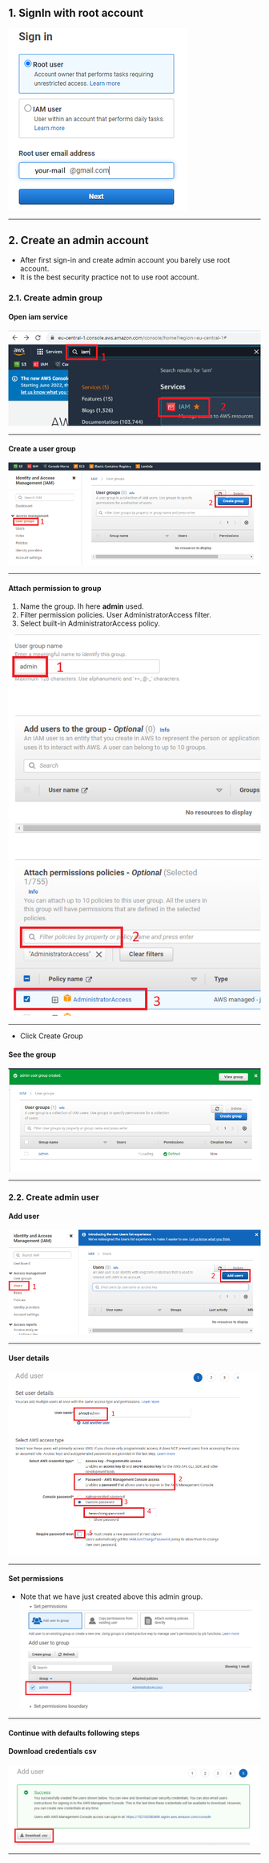 ## 1. SignIn with root account

![](images/08_signin_with_root_account.png)

----------------

## 2. Create an admin account
- After first sign-in and create admin account you barely use root account.
- It is the best security practice not to use root account.

### 2.1. Create admin group
#### Open iam service
![](images/09_open_iam_service.png)

------------------

#### Create a user group

![](images/10_create_user_group.png)

--------------------

#### Attach permission to group
1. Name the group. Ih here **admin** used.
2. Filter permission policies. User AdministratorAccess filter.
3. Select built-in AdministratorAccess policy.

![](images/11_attach_permission_to_group.png)

----------------

- Click Create Group

#### See the group
![](images/12_see_the_user_group.png)

-------------------

### 2.2. Create admin user
#### Add user
![](images/13_create_a_user.png)

------------------

#### User details
![](images/14_add_user_details.png)

------------------

#### Set permissions
- Note that we have just created above this admin group.
![](images/15_set_permissions_to_user.png)

------------------

#### Continue with defaults following steps

#### Download credentials csv

![](images/16_download_credentials.png)

---------------

